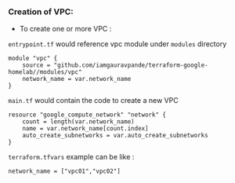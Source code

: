 ### Creation of VPC:

-  To create one or more VPC : 

`entrypoint.tf` would reference vpc module under `modules` directory

```hcl
module "vpc" {
    source = "github.com/iamgauravpande/terraform-google-homelab//modules/vpc"
    network_name = var.network_name
}
```

`main.tf` would contain the code to create a new VPC

```hcl
resource "google_compute_network" "network" {
    count = length(var.network_name)
    name = var.network_name[count.index]
    auto_create_subnetworks = var.auto_create_subnetworks
}
```

`terraform.tfvars` example can be like :

```hcl
network_name = ["vpc01","vpc02"]
```